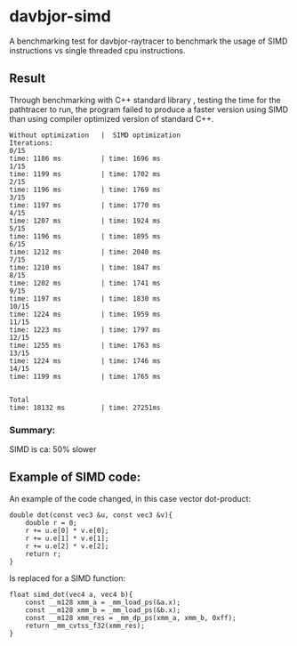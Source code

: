 # davbjor-simd
A benchmarking test for davbjor-raytracer to benchmark the usage of SIMD instructions vs single threaded cpu instructions.

## Result
Through benchmarking with C++ standard library <crono>, testing the time for the pathtracer to run, the program failed to produce a faster version using SIMD than using compiler optimized version of standard C++.

```
Without optimization   |  SIMD optimization
Iterations:
0/15
time: 1186 ms          | time: 1696 ms
1/15
time: 1199 ms          | time: 1702 ms
2/15
time: 1196 ms          | time: 1769 ms
3/15
time: 1197 ms          | time: 1770 ms
4/15
time: 1207 ms          | time: 1924 ms
5/15
time: 1196 ms          | time: 1895 ms
6/15
time: 1212 ms          | time: 2040 ms
7/15
time: 1210 ms          | time: 1847 ms
8/15 
time: 1202 ms          | time: 1741 ms
9/15 
time: 1197 ms          | time: 1830 ms
10/15
time: 1224 ms          | time: 1959 ms
11/15
time: 1223 ms          | time: 1797 ms
12/15
time: 1255 ms          | time: 1763 ms
13/15
time: 1224 ms          | time: 1746 ms
14/15
time: 1199 ms          | time: 1765 ms


Total
time: 18132 ms         | time: 27251ms
```

### Summary:
SIMD is ca: 50% slower

## Example of SIMD code:
An example of the code changed, in this case vector dot-product:
```
double dot(const vec3 &u, const vec3 &v){
    double r = 0;
    r += u.e[0] * v.e[0];
    r += u.e[1] * v.e[1];
    r += u.e[2] * v.e[2];
    return r;
}
```
Is replaced for a SIMD function:
```
float simd_dot(vec4 a, vec4 b){
    const __m128 xmm_a = _mm_load_ps(&a.x);
    const __m128 xmm_b = _mm_load_ps(&b.x);
    const __m128 xmm_res = _mm_dp_ps(xmm_a, xmm_b, 0xff);
    return _mm_cvtss_f32(xmm_res);
}
```
